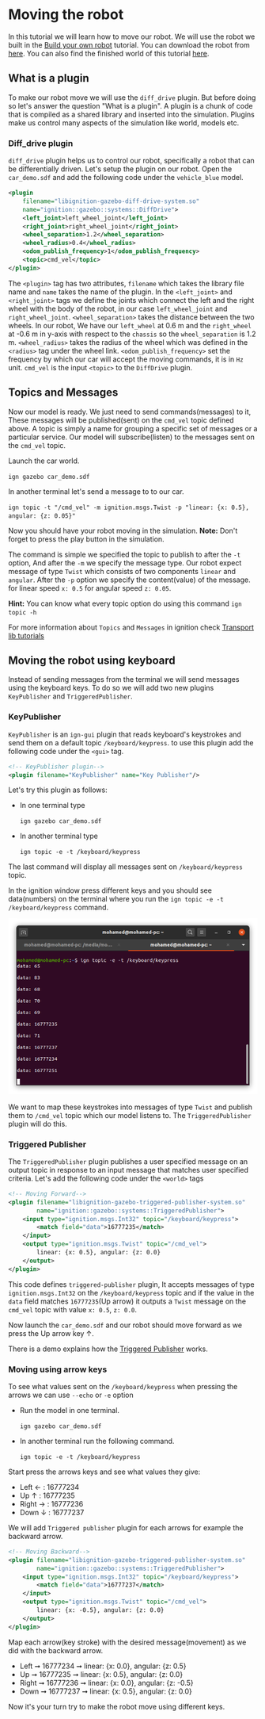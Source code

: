 # Moving the robot

In this tutorial we will learn how to move our robot. We will use the robot we built in the [Build your own robot](../SDF/car_demo.md) tutorial. You can download the robot from [here](../SDF/car_demo.sdf). You can also find the finished world of this tutorial [here](move_robot.sdf).

## What is a plugin

To make our robot move we will use the `diff_drive` plugin. But before doing so let's answer the question "What is a plugin". A plugin is a chunk of code that is compiled as a shared library and inserted into the simulation. Plugins make us control many aspects of the simulation like world, models etc.

### Diff_drive plugin

`diff_drive` plugin helps us to control our robot, specifically a robot that can be differentially driven. Let's setup the plugin on our robot. Open the `car_demo.sdf` and add the following code under the `vehicle_blue` model.

```xml
<plugin
    filename="libignition-gazebo-diff-drive-system.so"
    name="ignition::gazebo::systems::DiffDrive">
    <left_joint>left_wheel_joint</left_joint>
    <right_joint>right_wheel_joint</right_joint>
    <wheel_separation>1.2</wheel_separation>
    <wheel_radius>0.4</wheel_radius>
    <odom_publish_frequency>1</odom_publish_frequency>
    <topic>cmd_vel</topic>
</plugin>
```

The `<plugin>` tag has two attributes, `filename` which takes the library file name and `name` takes the name of the plugin. In the `<left_joint>` and `<right_joint>` tags we define the joints which connect the left and the right wheel with the body of the robot, in our case `left_wheel_joint` and `right_wheel_joint`. `<wheel_separation>` takes the distance between the two wheels. In our robot, We have our `left_wheel` at 0.6 m and the `right_wheel` at -0.6 m in y-axis with respect to the `chassis` so the `wheel_separation` is 1.2 m. `<wheel_radius>` takes the radius of the wheel which was defined in the `<radius>` tag under the wheel link. `<odom_publish_frequency>` set the frequency by which our car will accept the moving commands, it is in `Hz` unit. `cmd_vel` is the input `<topic>` to the `DiffDrive` plugin.

## Topics and Messages

Now our model is ready. We just need to send commands(messages) to it, These messages will be published(sent) on the `cmd_vel` topic defined above. A topic is simply a name for grouping a specific set of messages or a particular service. Our model will subscribe(listen) to the messages sent on the `cmd_vel` topic.

Launch the car world.

`ign gazebo car_demo.sdf`

In another terminal let's send a message to to our car.

`ign topic -t "/cmd_vel" -m ignition.msgs.Twist -p "linear: {x: 0.5}, angular: {z: 0.05}"`

Now you should have your robot moving in the simulation. **Note:** Don't forget to press the play button in the simulation.

The command is simple we specified the topic to publish to after the `-t` option, And after the `-m` we specify the message type. Our robot expect message of type `Twist` which consists of two components `linear` and `angular`. After the `-p` option we specify the content(value) of the message. for linear speed `x: 0.5` for angular speed `z: 0.05`.

**Hint:** You can know what every topic option do using this command `ign topic -h`

For more information about `Topics` and `Messages` in ignition check [Transport lib tutorials](https://ignitionrobotics.org/api/transport/9.0/tutorials.html)

## Moving the robot using keyboard

Instead of sending messages from the terminal we will send messages using the keyboard keys. To do so we will add two new plugins `KeyPublisher` and `TriggeredPublisher`.

### KeyPublisher

`KeyPublisher` is an `ign-gui` plugin that reads keyboard's keystrokes and send them on a default topic `/keyboard/keypress`. to use this plugin add the following code under the `<gui>` tag.

```xml
<!-- KeyPublisher plugin-->
<plugin filename="KeyPublisher" name="Key Publisher"/>
```

Let's try this plugin as follows:

* In one terminal type

    `ign gazebo car_demo.sdf`

* In another terminal type

    `ign topic -e -t /keyboard/keypress`

The last command will display all messages sent on `/keyboard/keypress` topic.

In the ignition window press different keys and you should see data(numbers) on the terminal where you run the `ign topic -e -t /keyboard/keypress` command.

![KeyPublisher](keypublisher_data.png)

We want to map these keystrokes into messages of type `Twist` and publish them to `/cmd_vel` topic which our model listens to. The `TriggeredPublisher` plugin will do this.

### Triggered Publisher

The `TriggeredPublisher` plugin publishes a user specified message on an output topic in response to an input message that matches user specified criteria. Let's add the following code under the `<world>` tags

```xml
<!-- Moving Forward-->
<plugin filename="libignition-gazebo-triggered-publisher-system.so"
        name="ignition::gazebo::systems::TriggeredPublisher">
    <input type="ignition.msgs.Int32" topic="/keyboard/keypress">
        <match field="data">16777235</match>
    </input>
    <output type="ignition.msgs.Twist" topic="/cmd_vel">
        linear: {x: 0.5}, angular: {z: 0.0}
    </output>
</plugin>
```

This code defines `triggered-publisher` plugin, It accepts messages of type `ignition.msgs.Int32` on the `/keyboard/keypress` topic and if the value in the `data` field matches `16777235`(Up arrow) it outputs a `Twist` message on the `cmd_vel` topic with value `x: 0.5`, `z: 0.0`.

Now launch the `car_demo.sdf` and our robot should move forward as we press the Up arrow key &#8593;.

There is a demo explains how the [Triggered Publisher](https://github.com/ignitionrobotics/ign-gazebo/blob/ign-gazebo2/tutorials/triggered_publisher.md) works.

### Moving using arrow keys

To see what values sent on the `/keyboard/keypress` when pressing the arrows we can use `--echo` or `-e` option

* Run the model in one terminal.

    `ign gazebo car_demo.sdf`

* In another terminal run the following command.

    `ign topic -e -t /keyboard/keypress`

Start press the arrows keys and see what values they give:

* Left &#8592;  : 16777234
* Up  &#8593;   : 16777235
* Right &#8594; : 16777236
* Down &#8595;  : 16777237

We will add `Triggered publisher` plugin for each arrows for example the backward arrow.

```xml
<!-- Moving Backward-->
<plugin filename="libignition-gazebo-triggered-publisher-system.so"
        name="ignition::gazebo::systems::TriggeredPublisher">
    <input type="ignition.msgs.Int32" topic="/keyboard/keypress">
        <match field="data">16777237</match>
    </input>
    <output type="ignition.msgs.Twist" topic="/cmd_vel">
        linear: {x: -0.5}, angular: {z: 0.0}
    </output>
</plugin>
```

Map each arrow(key stroke) with the desired message(movement) as we did with the backward arrow.

* Left &#10142; 16777234 &#10142; linear: {x: 0.0}, angular: {z: 0.5}
* Up &#10142; 16777235 &#10142; linear: {x: 0.5}, angular: {z: 0.0}
* Right &#10142; 16777236 &#10142; linear: {x: 0.0}, angular: {z: -0.5}
* Down &#10142; 16777237 &#10142; linear: {x: 0.5}, angular: {z: 0.0}

Now it's your turn try to make the robot move using different keys.